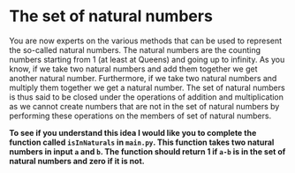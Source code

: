 # The set of natural numbers

You are now experts on the various methods that can be used to represent the so-called natural numbers.  The natural numbers are the counting numbers starting from 1 (at least at Queens) and going up to infinity.  As you know, if we take two natural numbers and add them together we get another natural number.  Furthermore, if we take two natural numbers and multiply them together we get a natural number.  The set of natural numbers is thus said to be closed under the operations of addition and multiplication as we cannot create numbers that are not in the set of natural numbers by performing these operations on the members of set of natural numbers.

__To see if you understand this idea I would like you to complete the function called `isInNaturals` in `main.py`.  This function takes two natural numbers in input `a` and `b`.  The function should return 1 if `a-b` is in the set of natural numbers and zero if it is not.__
